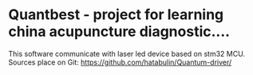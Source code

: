 # Quantbest - project for learning china acupuncture diagnostic....

This software communicate with laser led device based on stm32 MCU. 
Sources place on Git: https://github.com/hatabulin/Quantum-driver/
